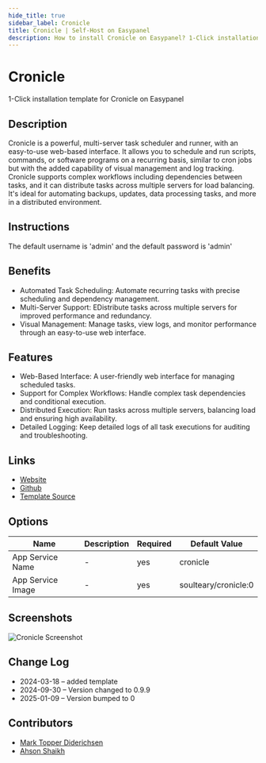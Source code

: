 ```yaml
---
hide_title: true
sidebar_label: Cronicle
title: Cronicle | Self-Host on Easypanel
description: How to install Cronicle on Easypanel? 1-Click installation template for Cronicle on Easypanel
---
```


<!-- generated -->

# Cronicle

1-Click installation template for Cronicle on Easypanel

## Description

Cronicle is a powerful, multi-server task scheduler and runner, with an easy-to-use web-based interface. It allows you to schedule and run scripts, commands, or software programs on a recurring basis, similar to cron jobs but with the added capability of visual management and log tracking. Cronicle supports complex workflows including dependencies between tasks, and it can distribute tasks across multiple servers for load balancing. It&#39;s ideal for automating backups, updates, data processing tasks, and more in a distributed environment.

## Instructions

The default username is &#39;admin&#39; and the default password is &#39;admin&#39;

## Benefits

- Automated Task Scheduling: Automate recurring tasks with precise scheduling and dependency management.
- Multi-Server Support: EDistribute tasks across multiple servers for improved performance and redundancy.
- Visual Management: Manage tasks, view logs, and monitor performance through an easy-to-use web interface.

## Features

- Web-Based Interface: A user-friendly web interface for managing scheduled tasks.
- Support for Complex Workflows: Handle complex task dependencies and conditional execution.
- Distributed Execution: Run tasks across multiple servers, balancing load and ensuring high availability.
- Detailed Logging: Keep detailed logs of all task executions for auditing and troubleshooting.

## Links

- [Website](https://cronicle.net/)
- [Github](https://github.com/jhuckaby/Cronicle)
- [Template Source](https://github.com/easypanel-io/templates/tree/main/templates/cronicle)

## Options

Name | Description | Required | Default Value
-|-|-|-
App Service Name | - | yes | cronicle
App Service Image | - | yes | soulteary/cronicle:0

## Screenshots

![Cronicle Screenshot](./assets/screenshot.png)

## Change Log

- 2024-03-18 – added template
- 2024-09-30 – Version changed to 0.9.9
- 2025-01-09 – Version bumped to 0

## Contributors

- [Mark Topper Diderichsen](https://github.com/marktopper)
- [Ahson Shaikh](https://github.com/MuhammadAhsanDonuts)
